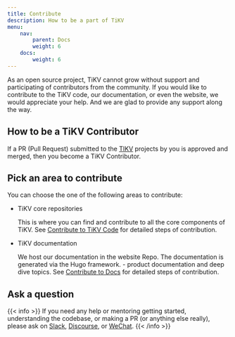```yaml
---
title: Contribute
description: How to be a part of TiKV
menu:
    nav:
        parent: Docs
        weight: 6
    docs:
        weight: 6
---
```


As an open source project, TiKV cannot grow without support and participating of contributors from the community. If you would like to contribute to the TiKV code, our documentation, or even the website, we would appreciate your help. And we are glad to provide any support along the way.

## How to be a TiKV Contributor

If a PR (Pull Request) submitted to the [TIKV](https://github.com/tikv) projects by you is approved and merged, then you become a TiKV Contributor.

## Pick an area to contribute

You can choose the one of the following areas to contribute:

- TiKV core repositories

    This is where you can find and contribute to all the core components of TiKV. See [Contribute to TiKV Code](../tikv-code) for detailed steps of contribution.

- TiKV documentation

    We host our documentation in the website Repo. The documentation is generated via the Hugo framework. - product documentation and deep dive topics. See [Contribute to Docs](../docs) for detailed steps of contribution.

## Ask a question

{{< info >}}
If you need any help or mentoring getting started, understanding the codebase, or making a PR (or anything else really), please ask on [Slack](https://join.slack.com/t/tikv-wg/shared_invite/enQtNTUyODE4ODU2MzI0LTgzZDQ3NzZlNDkzMGIyYjU1MTA0NzIwMjFjODFiZjA0YjFmYmQyOTZiNzNkNzg1N2U1MDdlZTIxNTU5NWNhNjk), [Discourse](https://forum.tikv.org/c/tikv), or [WeChat](https://github.com/tikv/tikv#wechat).
{{< /info >}}
 

 



